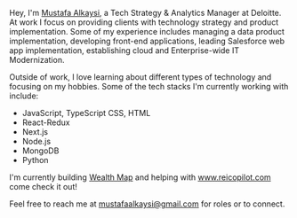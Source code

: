 Hey, I'm [Mustafa Alkaysi](https://www.linkedin.com/in/mustafaalkaysi/), a Tech Strategy & Analytics Manager at Deloitte. At work I focus on providing clients with technology strategy and product implementation. Some of my experience includes managing a data product implementation, developing front-end applications, leading Salesforce web app implementation, establishing cloud and Enterprise-wide IT Modernization.

Outside of work, I love learning about different types of technology and focusing on my hobbies. Some of the tech stacks I'm currently working with include:

* JavaScript, TypeScript CSS, HTML
* React-Redux
* Next.js
* Node.js
* MongoDB
* Python

I'm currently building [Wealth Map](https://wealthmap.vercel.app/) and helping with www.reicopilot.com come check it out!

Feel free to reach me at mustafaalkaysi@gmail.com for roles or to connect.
